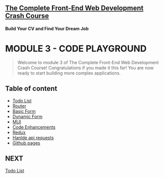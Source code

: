 ## [The Complete Front-End Web Development Crash Course](../README.md)
#### Build Your CV and Find Your Dream Job

# MODULE 3 - CODE PLAYGROUND
> Welcome to module 3 of The Complete Front-End Web Development Crash Course!
> Congratulations if you made it this far!
> You are now ready to start building more complex applications.

## Table of content
- [Todo List]()
- [Router]()
- [Basic Form]()
- [Dynamic Form]()
- [MUI]()
- [Code Enhancements]()
- [Redux]()
- [Hanlde api requests]()
- [Github pages]()

## NEXT
[Todo List]()
